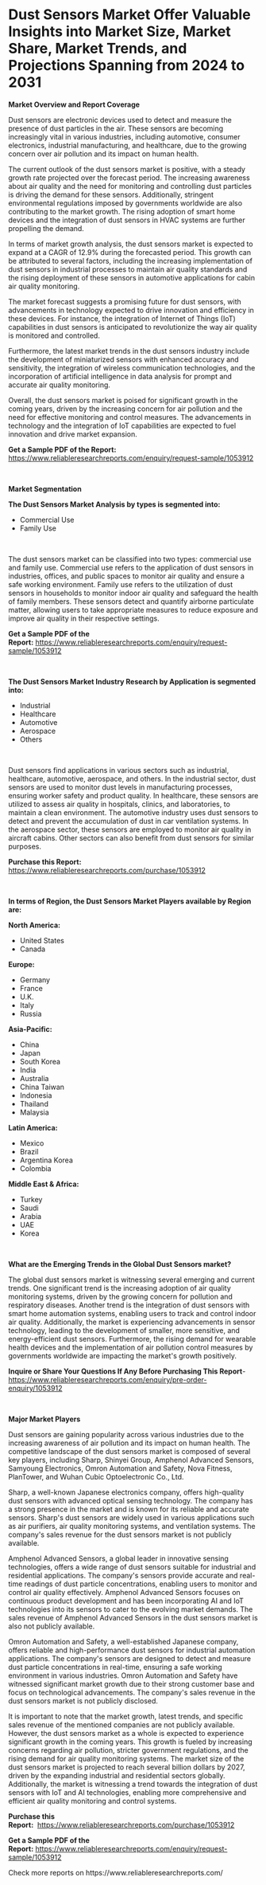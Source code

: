 <p><h1>Dust Sensors Market Offer Valuable Insights into Market Size, Market Share, Market Trends, and Projections Spanning from 2024 to 2031</h1></p><p><strong>Market Overview and Report Coverage</strong></p>
<p><p>Dust sensors are electronic devices used to detect and measure the presence of dust particles in the air. These sensors are becoming increasingly vital in various industries, including automotive, consumer electronics, industrial manufacturing, and healthcare, due to the growing concern over air pollution and its impact on human health.</p><p>The current outlook of the dust sensors market is positive, with a steady growth rate projected over the forecast period. The increasing awareness about air quality and the need for monitoring and controlling dust particles is driving the demand for these sensors. Additionally, stringent environmental regulations imposed by governments worldwide are also contributing to the market growth. The rising adoption of smart home devices and the integration of dust sensors in HVAC systems are further propelling the demand.</p><p>In terms of market growth analysis, the dust sensors market is expected to expand at a CAGR of 12.9% during the forecasted period. This growth can be attributed to several factors, including the increasing implementation of dust sensors in industrial processes to maintain air quality standards and the rising deployment of these sensors in automotive applications for cabin air quality monitoring.</p><p>The market forecast suggests a promising future for dust sensors, with advancements in technology expected to drive innovation and efficiency in these devices. For instance, the integration of Internet of Things (IoT) capabilities in dust sensors is anticipated to revolutionize the way air quality is monitored and controlled.</p><p>Furthermore, the latest market trends in the dust sensors industry include the development of miniaturized sensors with enhanced accuracy and sensitivity, the integration of wireless communication technologies, and the incorporation of artificial intelligence in data analysis for prompt and accurate air quality monitoring.</p><p>Overall, the dust sensors market is poised for significant growth in the coming years, driven by the increasing concern for air pollution and the need for effective monitoring and control measures. The advancements in technology and the integration of IoT capabilities are expected to fuel innovation and drive market expansion.</p></p>
<p><strong>Get a Sample PDF of the Report:</strong> <a href="https://www.reliableresearchreports.com/enquiry/request-sample/1053912">https://www.reliableresearchreports.com/enquiry/request-sample/1053912</a></p>
<p>&nbsp;</p>
<p><strong>Market Segmentation</strong></p>
<p><strong>The Dust Sensors Market Analysis by types is segmented into:</strong></p>
<p><ul><li>Commercial Use</li><li>Family Use</li></ul></p>
<p>&nbsp;</p>
<p><p>The dust sensors market can be classified into two types: commercial use and family use. Commercial use refers to the application of dust sensors in industries, offices, and public spaces to monitor air quality and ensure a safe working environment. Family use refers to the utilization of dust sensors in households to monitor indoor air quality and safeguard the health of family members. These sensors detect and quantify airborne particulate matter, allowing users to take appropriate measures to reduce exposure and improve air quality in their respective settings.</p></p>
<p><strong>Get a Sample PDF of the Report:</strong>&nbsp;<a href="https://www.reliableresearchreports.com/enquiry/request-sample/1053912">https://www.reliableresearchreports.com/enquiry/request-sample/1053912</a></p>
<p>&nbsp;</p>
<p><strong>The Dust Sensors Market Industry Research by Application is segmented into:</strong></p>
<p><ul><li>Industrial</li><li>Healthcare</li><li>Automotive</li><li>Aerospace</li><li>Others</li></ul></p>
<p>&nbsp;</p>
<p><p>Dust sensors find applications in various sectors such as industrial, healthcare, automotive, aerospace, and others. In the industrial sector, dust sensors are used to monitor dust levels in manufacturing processes, ensuring worker safety and product quality. In healthcare, these sensors are utilized to assess air quality in hospitals, clinics, and laboratories, to maintain a clean environment. The automotive industry uses dust sensors to detect and prevent the accumulation of dust in car ventilation systems. In the aerospace sector, these sensors are employed to monitor air quality in aircraft cabins. Other sectors can also benefit from dust sensors for similar purposes.</p></p>
<p><strong>Purchase this Report:</strong>&nbsp; <a href="https://www.reliableresearchreports.com/purchase/1053912">https://www.reliableresearchreports.com/purchase/1053912</a></p>
<p>&nbsp;</p>
<p><strong>In terms of Region, the Dust Sensors Market Players available by Region are:</strong></p>
<p>
    <p> <strong> North America: </strong>
        <ul>
            <li>United States</li>
            <li>Canada</li>
        </ul>
        </p> 
    <p> <strong> Europe: </strong>
        <ul>
            <li>Germany</li>
            <li>France</li>
            <li>U.K.</li>
            <li>Italy</li>
            <li>Russia</li>
        </ul>
        </p> 
    <p> <strong> Asia-Pacific: </strong>
        <ul>
            <li>China</li>
            <li>Japan</li>
            <li>South Korea</li>
            <li>India</li>
            <li>Australia</li>
            <li>China Taiwan</li>
            <li>Indonesia</li>
            <li>Thailand</li>
            <li>Malaysia</li>
        </ul>
        </p> 
    <p> <strong> Latin America: </strong>
        <ul>
            <li>Mexico</li>
            <li>Brazil</li>
            <li>Argentina Korea</li>
            <li>Colombia</li>
        </ul>
        </p> 
    <p> <strong> Middle East & Africa: </strong>
        <ul>
            <li>Turkey</li>
            <li>Saudi</li>
            <li>Arabia</li>
            <li>UAE</li>
            <li>Korea</li>
        </ul>
    </p>
    </p>
<p>&nbsp;</p>
<p><strong>What are the Emerging Trends in the Global Dust Sensors market?</strong></p>
<p><p>The global dust sensors market is witnessing several emerging and current trends. One significant trend is the increasing adoption of air quality monitoring systems, driven by the growing concern for pollution and respiratory diseases. Another trend is the integration of dust sensors with smart home automation systems, enabling users to track and control indoor air quality. Additionally, the market is experiencing advancements in sensor technology, leading to the development of smaller, more sensitive, and energy-efficient dust sensors. Furthermore, the rising demand for wearable health devices and the implementation of air pollution control measures by governments worldwide are impacting the market's growth positively.</p></p>
<p><strong>Inquire or Share Your Questions If Any Before Purchasing This Report</strong>- <a href="https://www.reliableresearchreports.com/enquiry/pre-order-enquiry/1053912">https://www.reliableresearchreports.com/enquiry/pre-order-enquiry/1053912</a></p>
<p>&nbsp;</p>
<p><strong>Major Market Players</strong></p>
<p><p>Dust sensors are gaining popularity across various industries due to the increasing awareness of air pollution and its impact on human health. The competitive landscape of the dust sensors market is composed of several key players, including Sharp, Shinyei Group, Amphenol Advanced Sensors, Samyoung Electronics, Omron Automation and Safety, Nova Fitness, PlanTower, and Wuhan Cubic Optoelectronic Co., Ltd.</p><p>Sharp, a well-known Japanese electronics company, offers high-quality dust sensors with advanced optical sensing technology. The company has a strong presence in the market and is known for its reliable and accurate sensors. Sharp's dust sensors are widely used in various applications such as air purifiers, air quality monitoring systems, and ventilation systems. The company's sales revenue for the dust sensors market is not publicly available.</p><p>Amphenol Advanced Sensors, a global leader in innovative sensing technologies, offers a wide range of dust sensors suitable for industrial and residential applications. The company's sensors provide accurate and real-time readings of dust particle concentrations, enabling users to monitor and control air quality effectively. Amphenol Advanced Sensors focuses on continuous product development and has been incorporating AI and IoT technologies into its sensors to cater to the evolving market demands. The sales revenue of Amphenol Advanced Sensors in the dust sensors market is also not publicly available.</p><p>Omron Automation and Safety, a well-established Japanese company, offers reliable and high-performance dust sensors for industrial automation applications. The company's sensors are designed to detect and measure dust particle concentrations in real-time, ensuring a safe working environment in various industries. Omron Automation and Safety have witnessed significant market growth due to their strong customer base and focus on technological advancements. The company's sales revenue in the dust sensors market is not publicly disclosed.</p><p>It is important to note that the market growth, latest trends, and specific sales revenue of the mentioned companies are not publicly available. However, the dust sensors market as a whole is expected to experience significant growth in the coming years. This growth is fueled by increasing concerns regarding air pollution, stricter government regulations, and the rising demand for air quality monitoring systems. The market size of the dust sensors market is projected to reach several billion dollars by 2027, driven by the expanding industrial and residential sectors globally. Additionally, the market is witnessing a trend towards the integration of dust sensors with IoT and AI technologies, enabling more comprehensive and efficient air quality monitoring and control systems.</p></p>
<p><strong>Purchase this Report:</strong>&nbsp;&nbsp;<a href="https://www.reliableresearchreports.com/purchase/1053912">https://www.reliableresearchreports.com/purchase/1053912</a></p>
<p></p>
<p><strong>Get a Sample PDF of the Report:</strong>&nbsp;<a href="https://www.reliableresearchreports.com/enquiry/request-sample/1053912">https://www.reliableresearchreports.com/enquiry/request-sample/1053912</a></p>
<p>Check more reports on https://www.reliableresearchreports.com/</p>